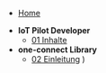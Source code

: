 
<!-- docs/_sidebar.md -->

* [Home](/)

- **IoT Pilot Developer**
	- [01 Inhalte](01_packlist.md)
- **one-connect Library**
	- [02 Einleitung](02_oneconnect_einleitung.md)
	)